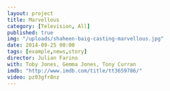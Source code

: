 ```yaml
---
layout: project
title: Marvellous
category: [Television, All]
published: true
img: "/uploads/shaheen-baig-casting-marvellous.jpg"
date: 2014-09-25 00:00
tags: [example,news,story]
director: Julian Farino
with: Toby Jones, Gemma Jones, Tony Curran 
imdb: "http://www.imdb.com/title/tt3659786/"
video: pz03gfr8nz
---
```



